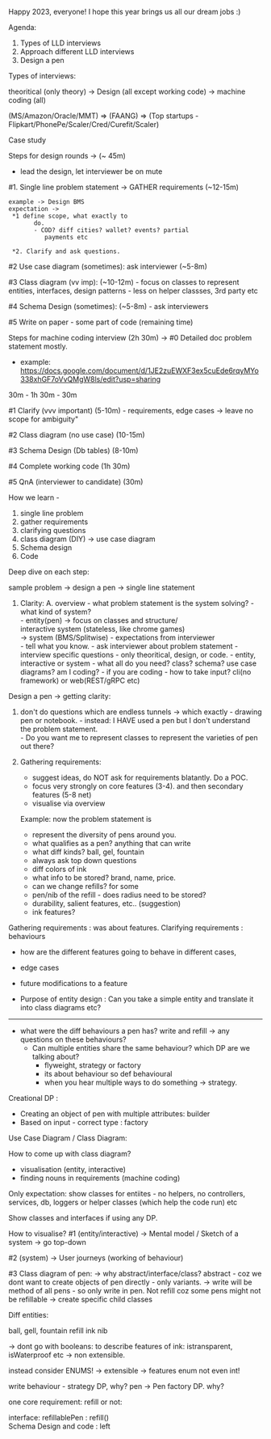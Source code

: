Happy 2023, everyone! I hope this year brings us all our dream jobs :)

Agenda:

1. Types of LLD interviews
2. Approach different LLD interviews
3. Design a pen

Types of interviews:

theoritical (only theory) -> Design (all except working code) -> machine coding (all)

(MS/Amazon/Oracle/MMT) => (FAANG) => (Top startups - Flipkart/PhonePe/Scaler/Cred/Curefit/Scaler) 

Case study

Steps for design rounds -> (~ 45m)
- lead the design, let interviewer be on mute

#1. Single line problem statement -> GATHER requirements (~12-15m)

    example -> Design BMS
    expectation -> 
     *1 define scope, what exactly to 
           do.
           - COD? diff cities? wallet? events? partial 
              payments etc

     *2. Clarify and ask questions. 

#2 Use case diagram (sometimes): ask 
       interviewer (~5-8m)

#3 Class diagram (vv imp):  (~10-12m)
       - focus on classes to represent entities, 
          interfaces, design patterns
       - less on helper classses, 3rd party etc

#4 Schema Design (sometimes): (~5-8m)
       - ask interviewers

#5 Write on paper - some part of code (remaining time)

Steps for machine coding interview  (2h 30m) ->
#0 Detailed doc problem statement mostly.
 - example: 
https://docs.google.com/document/d/1JE2zuEWXF3ex5cuEde6rqyMYo338xhGF7oVvQMgW8ls/edit?usp=sharing

30m - 1h 30m - 30m

#1 Clarify (vvv important)  (5-10m) - requirements, edge cases -> leave no scope for ambiguity"

#2 Class diagram (no use case) (10-15m) 

#3 Schema Design (Db tables) (8-10m) 

#4 Complete working code (1h 30m) 

#5 QnA (interviewer to candidate) (30m)


How we learn -
1. single line problem
2. gather requirements
3. clarifying questions
4. class diagram
    (DIY) -> use case diagram
5. Schema design
6. Code

Deep dive on each step:

sample problem -> design a pen -> single line statement

1. Clarity:
     A. overview 
           - what problem statement is the system 
              solving? 
               - what kind of system?  
                  - entity(pen)
                     -> focus on classes and structure/  
                          interactive system (stateless, like 
                          chrome games)  
                     -> system (BMS/Splitwise)
           - expectations from interviewer  
                - tell what you know.
                - ask interviewer about problem 
                   statement
                - interview specific questions 
                   - only theoritical, design, or code.
                   - entity, interactive or system
                   - what all do you need? class? schema? 
                      use case diagrams? am I coding?
                   - if you are coding - how to take input? 
                       cli(no framework) or 
                   web(REST/gRPC etc)

Design a pen -> getting clarity:

1. don't do questions which are endless tunnels 
     -> which exactly - drawing pen or notebook.
          - instead: I HAVE used a pen but I don't 
             understand the problem statement.          
          - Do you want me to represent classes to 
             represent the varieties of pen out there? 
        
2. Gathering requirements:
     - suggest ideas, do NOT ask for requirements 
        blatantly. Do a POC. 
     - focus very strongly on core features (3-4). 
        and then secondary features (5-8 net)
     - visualise via overview

     Example: now the problem statement is 
     - represent the diversity of pens around you.
     - what qualifies as a pen? anything that can 
        write
      - what diff kinds? ball, gel, fountain
      - always ask top down questions
      - diff colors of ink
      - what info to be stored? brand, name, price.
      - can we change refills? for some 
      - pen/nib of the refill - does radius need to be 
         stored?
      - durability, salient features, etc.. (suggestion)
      - ink features?

Gathering requirements : was about features.
Clarifying requirements : behaviours 
 - how are the different features going to behave 
    in different cases, 
 - edge cases 
 - future modifications to a feature

- Purpose of entity design : Can you take a 
   simple entity and translate it into class 
   diagrams etc?

---------------------------------------------------------------
- what were the diff behaviours a pen has? write 
   and refill -> any questions on these 
   behaviours?
   - Can multiple entities share the same 
      behaviour? which DP are we talking about?
      - flyweight, strategy or factory
      - its about behaviour so def behavioural
      - when you hear multiple ways to do 
         something -> strategy.

Creational DP :
- Creating an object of pen with multiple 
   attributes: builder
- Based on input - correct type : factory

Use Case Diagram / Class Diagram:

How to come up with class diagram?
- visualisation (entity, interactive)
- finding nouns in requirements (machine coding)

Only expectation: show classes for entiites - no helpers, no controllers, services, db, loggers or helper classes (which help the code run) etc

Show classes and interfaces if using any DP.

How to visualise?
#1 (entity/interactive)
-> Mental model / Sketch of a system
-> go top-down

#2 (system)
-> User journeys (working of behaviour)

#3 Class diagram of pen:
-> why abstract/interface/class? abstract - coz we 
     dont want to create objects of pen directly - 
     only variants.
-> write will be method of all pens - so only write 
     in pen. Not refill coz some pens might not be 
     refillable 
-> create specific child classes 

Diff entities:

ball, gell, fountain
refill
ink
nib

-> dont go with booleans: to describe features of ink:  istransparent, isWaterproof etc -> non extensible.

instead consider ENUMS! -> extensible -> features enum
not even int!

write behaviour - strategy DP, why?
pen -> Pen factory DP. why?

one core requirement: refill or not:

interface: refillablePen : refill()
<br>
Schema Design and code : left